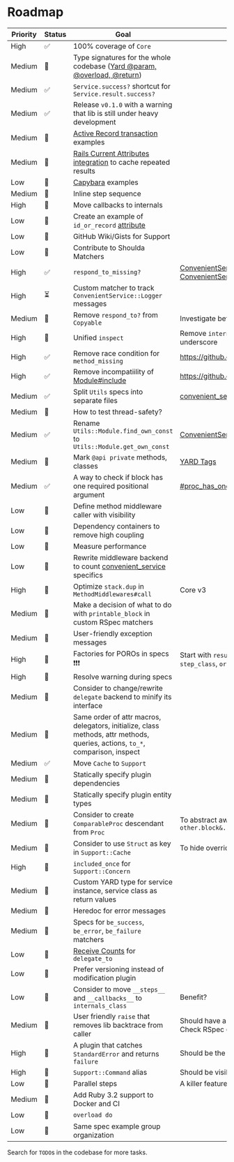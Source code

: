 # Roadmap

| Priority | Status | Goal | Notes |
| - | - | - | - |
| High | ✅ | 100% coverage of `Core` | |
| Medium | 🚧 | Type signatures for the whole codebase ([Yard @param, @overload, @return](https://rubydoc.info/gems/yard/file/docs/Tags.md#taglist)) | |
| Medium | ✅ | `Service.success?` shortcut for `Service.result.success?` | |
| Medium | ✅ | Release `v0.1.0` with a warning that lib is still under heavy development | |
| Medium | 🚧 | [Active Record transaction](https://api.rubyonrails.org/classes/ActiveRecord/Transactions/ClassMethods.html) examples | |
| Medium | 🚧 | [Rails Current Attributes integration](https://api.rubyonrails.org/classes/ActiveSupport/CurrentAttributes.html) to cache repeated results | |
| Low | 🚧 | [Capybara](https://github.com/teamcapybara/capybara) examples | |
| Medium | 🚧 | Inline step sequence | |
| High | 🚧 | Move callbacks to internals | |
| Low | 🚧 | Create an example of `id_or_record` [attribute](https://api.rubyonrails.org/classes/ActiveRecord/Attributes/ClassMethods.html) |
| Low | 🚧 | GitHub Wiki/Gists for Support | |
| Low | 🚧 | Contribute to Shoulda Matchers | |
| High | ✅ | `respond_to_missing?` | [ConvenientService::Core::ClassMethods#respond_to_missing?](https://github.com/marian13/convenient_service/blob/main/lib/convenient_service/core/class_methods.rb#L105), [ConvenientService::Core::InstanceMethods#respond_to_missing?](https://github.com/marian13/convenient_service/blob/main/lib/convenient_service/core/instance_methods.rb#L30) |
| High | ⏳ | Custom matcher to track `ConvenientService::Logger` messages | |
| Medium | 🚧 | Remove `respond_to?` from `Copyable` | Investigate before making any decision |
| High | 🚧 | Unified `inspect` | Remove `internals` from inspect, ivars wrapperd by double underscore |
| High | ✅ | Remove race condition for `method_missing` | https://github.com/marian13/convenient_service/pull/5 |
| High | ✅ | Remove incompatiility of [Module#include](https://gist.github.com/marian13/9c25041f835564e945d978839097d419) | https://github.com/marian13/convenient_service/pull/3 |
| Medium | ✅ | Split `Utils` specs into separate files | [convenient_service/spec/lib/convenient_service/utils](https://github.com/marian13/convenient_service/tree/main/spec/lib/convenient_service/utils) |
| Medium | 🚧 | How to test thread-safety? | |
| Medium | ✅ | Rename `Utils::Module.find_own_const` to `Utils::Module.get_own_const` | [ConvenientService::Utils::Module::GetOwnConst](https://github.com/marian13/convenient_service/blob/main/lib/convenient_service/utils/module/get_own_const.rb) |
| Medium | 🚧 | Mark `@api private` methods, classes | [YARD Tags](https://www.rubydoc.info/gems/yard/file/docs/Tags.md) |
| Medium | ✅ | A way to check if block has one required positional argument | [#proc_has_one_positional_argument?](https://github.com/marian13/convenient_service/blob/main/lib/convenient_service/utils/proc/exec_config.rb#L96) |
| Low | 🚧 | Define method middleware caller with visibility | |
| Low | 🚧 | Dependency containers to remove high coupling | |
| Low | 🚧 | Measure performance | |
| Low | 🚧 | Rewrite middleware backend to count [convenient_service](https://github.com/marian13/convenient_service) specifics | |
| High | 🚧 | Optimize `stack.dup` in `MethodMiddlewares#call` | Core v3 |
| Medium | 🚧 | Make a decision of what to do with `printable_block` in custom RSpec matchers | |
| Medium | 🚧 | User-friendly exception messages | |
| High | 🚧 | Factories for POROs in specs ❗❗❗ | Start with `result_class`, `class self::Result`, `service_class`, `step_class`, `organizer_class` |
| High | 🚧 | Resolve warning during specs | |
| Medium | 🚧 | Consider to change/rewrite `delegate` backend to minify its interface | |
| Medium | 🚧 | Same order of attr macros, delegators, initialize, class methods, attr methods, queries, actions, `to_*`, comparison, inspect | |
| Medium | ✅ | Move `Cache` to `Support` | |
| Medium | 🚧 | Statically specify plugin dependencies | |
| Medium | 🚧 | Statically specify plugin entity types | |
| Medium | 🚧 | Consider to create `ComparableProc` descendant from `Proc` | To abstract away `block&.source_location != other.block&.source_location` |
| Medium | 🚧 | Consider to use `Struct` as key in `Support::Cache` | To hide overriden [eql?](https://github.com/marian13/convenient_service/blob/v0.1.0/lib/convenient_service/common/plugins/caches_return_value/entities/key.rb#L60) |
| High | 🚧 | `included_once` for `Support::Concern` |
| Medium | 🚧 | Custom YARD type for service instance, service class as return values |
| Medium | 🚧 | Heredoc for error messages |
| Medium | 🚧 | Specs for `be_success`, `be_error`, `be_failure` matchers | | 
| Low | 🚧 | [Receive Counts](https://relishapp.com/rspec/rspec-mocks/docs/setting-constraints/receive-counts) for `delegate_to` | | 
| Low | 🚧 | Prefer versioning instead of modification plugin | |
| Low | 🚧 | Consider to move `__steps__` and `__callbacks__` to `internals_class` | Benefit? |
| Medium | 🚧 | User friendly `raise` that removes lib backtrace from caller | Should have a `debug` mode. Should work well with examples. Check RSpec `CallerFilter.first_non_rspec_line` |
| High | 🚧 | A plugin that catches `StandardError` and returns `failure` | Should be the lowest in the stack |
| High | 🚧 | `Support::Command` alias | Should be visible to the end user |
| Low | 🚧 | Parallel steps | A killer feature |
| Medium | 🚧 | Add Ruby 3.2 support to Docker and CI |  |
| Low | 🚧  | `overload do` | |
| Low | 🚧  | Same spec example group organization | |

Search for `TODO`s in the codebase for more tasks.
